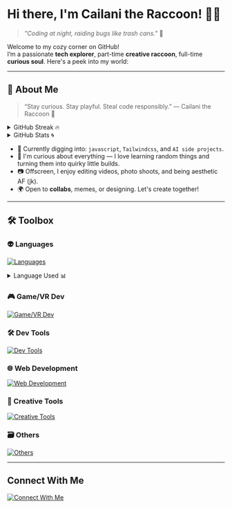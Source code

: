 # Hi there, I'm Cailani the Raccoon! 🦝✨  
> *"Coding at night, raiding bugs like trash cans."* 🌃

Welcome to my cozy corner on GitHub!  
I’m a passionate **tech explorer**, part-time **creative raccoon**, full-time **curious soul**. Here's a peek into my world:

---

## 🚀 About Me

> “Stay curious. Stay playful. Steal code responsibly.”
  — Cailani the Raccoon 🦝

<details>
  <summary>GitHub Streak 🔥</summary>
  <br>
  <img alt="Cai1ani's Top Langs" src="https://streak-stats.demolab.com?user=Cai1ani&theme=react&hide_border=true&date_format=M%20j%5B%2C%20Y%5D)" />
</details>

<details>
  <summary>GitHub Stats 🌀</summary>
  <br>
  <img style="margin-left: 20px; margin-bottom: 10px;" alt="Cai1ani's GitHub stats" src="https://github-readme-stats-cailanis-projects.vercel.app/api?username=Cai1ani&theme=transparent&show_icons=true&hide_border=false&title_color=90b7bf&icon_color=9d5353&text_color=bf8b67&border_color=313244" />

</details>



- 🌱 Currently digging into: `javascript`, `Tailwindcss`, and `AI side projects`.
- 🧠 I'm curious about everything — I love learning random things and turning them into quirky little builds.
- 📷 Offscreen, I enjoy editing videos, photo shoots, and being aesthetic AF (jk).
- 🌍 Open to **collabs**, memes, or designing. Let's create together!

---

## 🛠️ Toolbox


### 👽 Languages    
[![Languages](https://skillicons.dev/icons?i=c,cpp,cs,js,py)](https://skillicons.dev)

<details>
  <summary>Language Used 📊 </summary>
  <br>
  <img alt="Cai1ani's Top Langs" src="https://github-readme-stats-cailanis-projects.vercel.app/api/top-langs/?username=Cai1ani&show_icons=true&hide_border=false&theme=transparent&title_color=90b7bf&icon_color=9d5353&border_color=313244&layout=compact&hide=ShaderLab,Mathematica,HLSL" />
</details>


### 🎮 Game/VR Dev
[![Game/VR Dev](https://skillicons.dev/icons?i=blender,unity)](https://skillicons.dev)

### 🛠 Dev Tools

[![Dev Tools](https://skillicons.dev/icons?i=vscode,visualstudio,git)](https://skillicons.dev)

### 🌐 Web Development
[![Web Development](https://skillicons.dev/icons?i=html,css,tailwind,bootstrap,dotnet,vite,vercel)](https://skillicons.dev)


### 🎨 Creative Tools
[![Creative Tools](https://skillicons.dev/icons?i=figma,notion,pr)](https://skillicons.dev)

### 🗃️ Others
[![Others](https://skillicons.dev/icons?i=arduino,aws)](https://skillicons.dev)

---

## Connect With Me
<a href="mailto:tcjyn0128@gmail.com">
  <img src="https://skillicons.dev/icons?i=gmail" alt="Connect With Me" />
</a>

